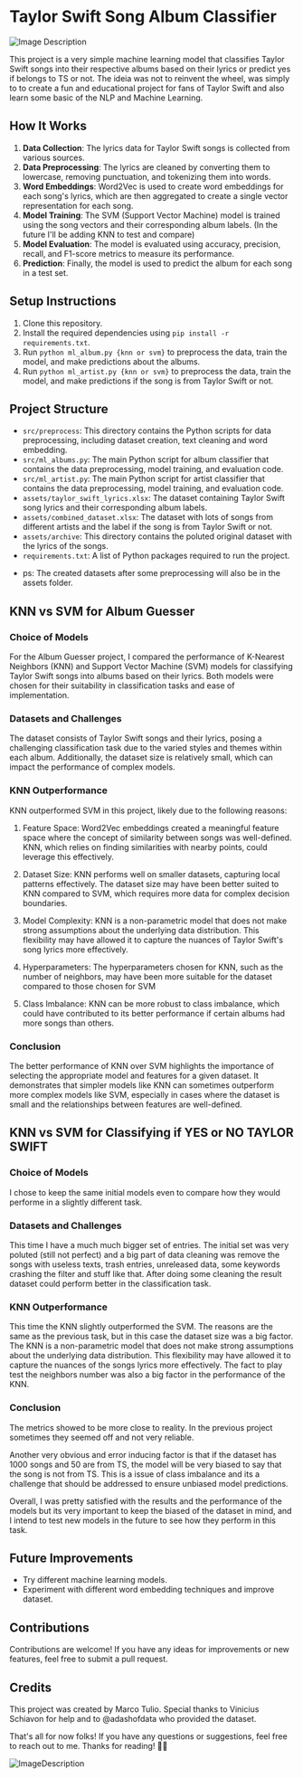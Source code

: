 # Taylor Swift Song Album Classifier

![Image Description](https://s2-valor.glbimg.com/Yua9P2Y1h5bN9SS8x_KxUMdxTIs=/0x0:3000x2000/888x0/smart/filters:strip_icc()/i.s3.glbimg.com/v1/AUTH_63b422c2caee4269b8b34177e8876b93/internal_photos/bs/2023/O/B/pBmpraTpusPFuQzb5gqw/399856954.jpg)

This project is a very simple machine learning model that classifies Taylor Swift songs into their respective albums based on their lyrics or predict yes if belongs to TS or not. The ideia was not to reinvent the wheel, was simply to to create a fun and educational project for fans of Taylor Swift and also learn some basic of the NLP and Machine Learning.

## How It Works

1. **Data Collection**: The lyrics data for Taylor Swift songs is collected from various sources.
2. **Data Preprocessing**: The lyrics are cleaned by converting them to lowercase, removing punctuation, and tokenizing them into words.
3. **Word Embeddings**: Word2Vec is used to create word embeddings for each song's lyrics, which are then aggregated to create a single vector representation for each song.
4. **Model Training**: The SVM (Support Vector Machine) model is trained using the song vectors and their corresponding album labels. (In the future I'll be adding KNN to test and compare)
5. **Model Evaluation**: The model is evaluated using accuracy, precision, recall, and F1-score metrics to measure its performance.
6. **Prediction**: Finally, the model is used to predict the album for each song in a test set.

## Setup Instructions

1. Clone this repository.
2. Install the required dependencies using `pip install -r requirements.txt`.
3. Run `python ml_album.py {knn or svm}` to preprocess the data, train the model, and make predictions about the albums.
4. Run `python ml_artist.py {knn or svm}` to preprocess the data, train the model, and make predictions if the song is from Taylor Swift or not.

## Project Structure

- `src/preprocess`: This directory contains the Python scripts for data preprocessing, including dataset creation, text cleaning and word embedding.
- `src/ml_albums.py`: The main Python script for album classifier that contains the data preprocessing, model training, and evaluation code.
- `src/ml_artist.py`: The main Python script for artist classifier that contains the data preprocessing, model training, and evaluation code.
- `assets/taylor_swift_lyrics.xlsx`: The dataset containing Taylor Swift song lyrics and their corresponding album labels.
- `assets/combined_dataset.xlsx`: The dataset with lots of songs from different artists and the label if the song is from Taylor Swift or not.
- `assets/archive`: This directory contains the poluted original dataset with the lyrics of the songs. 
- `requirements.txt`: A list of Python packages required to run the project.

* ps: The created datasets after some preprocessing will also be in the assets folder.

## KNN vs SVM for Album Guesser

### Choice of Models

For the Album Guesser project, I compared the performance of K-Nearest Neighbors (KNN) and Support Vector Machine (SVM) models for classifying Taylor Swift songs into albums based on their lyrics. Both models were chosen for their suitability in classification tasks and ease of implementation.

### Datasets and Challenges

The dataset consists of Taylor Swift songs and their lyrics, posing a challenging classification task due to the varied styles and themes within each album. Additionally, the dataset size is relatively small, which can impact the performance of complex models.

### KNN Outperformance

KNN outperformed SVM in this project, likely due to the following reasons:

1. Feature Space: Word2Vec embeddings created a meaningful feature space where the concept of similarity between songs was well-defined. KNN, which relies on finding similarities with nearby points, could leverage this effectively.

2. Dataset Size: KNN performs well on smaller datasets, capturing local patterns effectively. The dataset size may have been better suited to KNN compared to SVM, which requires more data for complex decision boundaries.

3. Model Complexity: KNN is a non-parametric model that does not make strong assumptions about the underlying data distribution. This flexibility may have allowed it to capture the nuances of Taylor Swift's song lyrics more effectively.

4. Hyperparameters: The hyperparameters chosen for KNN, such as the number of neighbors, may have been more suitable for the dataset compared to those chosen for SVM

5. Class Imbalance: KNN can be more robust to class imbalance, which could have contributed to its better performance if certain albums had more songs than others.

### Conclusion

The better performance of KNN over SVM highlights the importance of selecting the appropriate model and features for a given dataset. It demonstrates that simpler models like KNN can sometimes outperform more complex models like SVM, especially in cases where the dataset is small and the relationships between features are well-defined.

## KNN vs SVM for Classifying if YES or NO TAYLOR SWIFT

### Choice of Models

I chose to keep the same initial models even to compare how they would performe in a slightly different task.

### Datasets and Challenges

This time I have a much much bigger set of entries. The initial set was very poluted (still not perfect) and a big part of data cleaning was remove the songs with useless texts, trash entries, unreleased data, some keywords crashing the filter and stuff like that. After doing some cleaning the result dataset could perform better in the classification task.

### KNN Outperformance

This time the KNN slightly outperformed the SVM. The reasons are the same as the previous task, but in this case the dataset size was a big factor. The KNN is a non-parametric model that does not make strong assumptions about the underlying data distribution. This flexibility may have allowed it to capture the nuances of the songs lyrics more effectively.
The fact to play test the neighbors number was also a big factor in the performance of the KNN.

### Conclusion

The metrics showed to be more close to reality. In the previous project sometimes they seemed off and not very reliable. 

Another very obvious and error inducing factor is that if the dataset has 1000 songs and 50 are from TS, the model will be very biased to say that the song is not from TS. This is a issue of class imbalance and its a challenge that should be addressed to ensure unbiased model predictions.

Overall, I was pretty satisfied with the results and the performance of the models but its very important to keep the biased of the dataset in mind, and  I intend to test new models in the future to see how they perform in this task.

## Future Improvements

- Try different machine learning models.
- Experiment with different word embedding techniques and improve dataset.

## Contributions

Contributions are welcome! If you have any ideas for improvements or new features, feel free to submit a pull request.

## Credits

This project was created by Marco Tulio. Special thanks to Vinicius Schiavon for help and to @adashofdata who provided the dataset. 

That's all for now folks! If you have any questions or suggestions, feel free to reach out to me. Thanks for reading! 🎵🎶

![ImageDescription](https://i.pinimg.com/originals/3a/f7/93/3af79303f82c777ae7ebac1b2d9fa763.jpg)